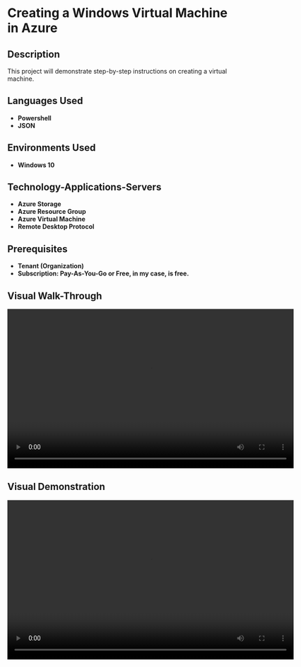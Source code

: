  <h1>Creating a Windows Virtual Machine in Azure</h1>

 <h2>Description</h2>
This project will demonstrate step-by-step instructions on creating a virtual machine.
<br />
<h2>Languages Used</h2>

 - <b>Powershell</b>
 - <b>JSON</b>
 
 <h2>Environments Used</h2>
 
 - <b>Windows 10</b>

<h2>Technology-Applications-Servers</h2>

- <b>Azure Storage</b>
- <b>Azure Resource Group</b>
- <b>Azure Virtual Machine</b>
- <b>Remote Desktop Protocol</b>

<h2> Prerequisites </h2>

- <b>Tenant (Organization)</b>
- <b>Subscription: Pay-As-You-Go or Free, in my case, is free.</b>

<h2>Visual Walk-Through</h2>

<video width="648" height="360" controls>
<source src="C:\Users\nilzi\Videos\Captures\W-VM WT 2025-04-02 12-26-10.mp4" type="video/mp4">
</video>

<h2>Visual Demonstration</h2>

 <video width="648" height="360" controls>
 <source src="C:\Users\nilzi\Videos\Captures\FINISHED W-VM DM\0402.mp4" type="video/mp4">
 </video>
